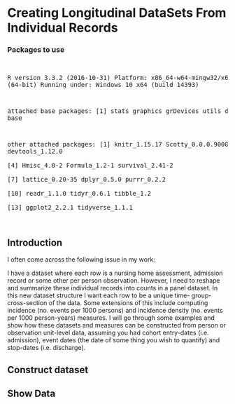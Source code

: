 # Creating Longitudinal DataSets From Individual Records



### Packages to use  
<!--html_preserve--><pre>
 R version 3.3.2 (2016-10-31)
 Platform: x86_64-w64-mingw32/x64 (64-bit)
 Running under: Windows 10 x64 (build 14393)
 
 attached base packages:
 [1] stats     graphics  grDevices utils     datasets  base     
 
 other attached packages:
  [1] knitr_1.15.17     Scotty_0.0.0.9000 devtools_1.12.0  
  [4] Hmisc_4.0-2       Formula_1.2-1     survival_2.41-2  
  [7] lattice_0.20-35   dplyr_0.5.0       purrr_0.2.2      
 [10] readr_1.1.0       tidyr_0.6.1       tibble_1.2       
 [13] ggplot2_2.2.1     tidyverse_1.1.1  
 </pre>
<!--/html_preserve-->  

## Introduction  

I often come across the following issue in my work:  

  I have a dataset where each row is a nursing home assessment, admission record or some other per person observation. However, I need to reshape and summarize these individual records into counts in a panel dataset. In this new dataset structure I want each row to be a unique time- group- cross-section of the data. Some extensions of this include computing incidence (no. events per 1000 persons) and incidence density (no. events per 1000 person-years) measures. I will go through some examples and show how these datasets and measures can be constructed from person or observation unit-level data, assuming you had cohort entry-dates (i.e. admission), event dates (the date of some thing you wish to quantify) and stop-dates (i.e. discharge). 

## Construct dataset



## Show Data
